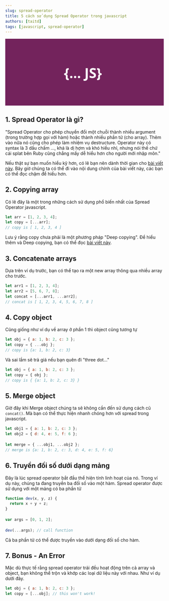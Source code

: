 ```yaml
---
slug: spread-operator
title: 5 cách sử dụng Spread Operator trong javascript
authors: [taitd]
tags: [javascript, spread-operator]
---
```


![Docusaurus Plushie](./banner.webp)

<!--truncate-->

## 1. Spread Operator là gì?

"Spread Operator cho phép chuyển đổi một chuỗi thành nhiều argument (trong trường hợp gọi với hàm) hoặc thành nhiều phần tử (cho array). Thêm vào nữa nó cũng cho phép làm nhiệm vụ destructure. Operator này có syntax là 3 dấu chấm ..., khá là dị hợm và khó hiểu nhỉ, nhưng nói thế chứ cái splat bên Ruby cũng chẳng mấy dễ hiểu hơn cho người mới nhập môn."

Nếu thật sự bạn muốn hiểu kỹ hơn, có lẽ bạn nên dành thời gian cho [bài viết này](spread-operator-1). Bây giờ chúng ta có thể đi vào nội dung chính của bài viết này, các bạn có thể đọc chậm để hiểu hơn.

## 2. Copying array

Có lẽ đây là một trong những cách sử dụng phổ biến nhất của Spread Operator javascript.

```js
let arr = [1, 2, 3, 4];
let copy = [...arr];
// copy is [ 1, 2, 3, 4 ]
```

Lưu ý rằng copy chưa phải là một phương pháp "Deep copying".
Để hiểu thêm và Deep copying, bạn có thể đọc [bài viết này](shallow-copying-vs-deep-copying).

## 3. Concatenate arrays

Dựa trên ví dụ trước, bạn có thể tạo ra một new array thông qua nhiều array cho trước.

```js
let arr1 = [1, 2, 3, 4];
let arr2 = [5, 6, 7, 8];
let concat = [...arr1, ...arr2];
// concat is [ 1, 2, 3, 4, 5, 6, 7, 8 ]
```

## 4. Copy object

Cũng giống như ví dụ về array ở phần 1 thì object cũng tương tự

```js
let obj = { a: 1, b: 2, c: 3 };
let copy = { ...obj };
// copy is {a: 1, b: 2, c: 3}
```

Và sai lầm sẽ trả giá nếu bạn quên đi "three dot..."

```js
let obj = { a: 1, b: 2, c: 3 };
let copy = { obj };
// copy is { {a: 1, b: 2, c: 3} }
```

## 5. Merge object

Giờ đây khi Merge object chúng ta sẽ không cần đến sử dụng cách cũ `concat()`. Mà bạn có thể thực hiện nhanh chóng hơn với spread trong javascript.

```js
let obj1 = { a: 1, b: 2, c: 3 };
let obj2 = { d: 4, e: 5, f: 6 };

let merge = { ...obj1, ...obj2 };
// merge is {a: 1, b: 2, c: 3, d: 4, e: 5, f: 6}
```

## 6. Truyền đối số dưới dạng mảng

Đây là lúc spread operator bắt đầu thể hiện tính linh hoạt của nó. Trong ví dụ này, chúng ta đang truyền ba đối số vào một hàm. Spread operator được sử dụng với một mảng có ba phần tử

```js
function dev(x, y, z) {
  return x + y + z;
}

var args = [0, 1, 2];

dev(...args); // call function
```

Cả ba phần tử có thể được truyền vào dưới dạng đối số cho hàm.

## 7. Bonus - An Error

Mặc dù thực tế rằng spread operator trải đều hoạt động trên cả array và object, bạn không thể trộn và khớp các loại dữ liệu này với nhau. Như ví dụ dưới đây.

```js
let obj = { a: 1, b: 2, c: 3 };
let copy = [...obj]; // this won't work!
```
